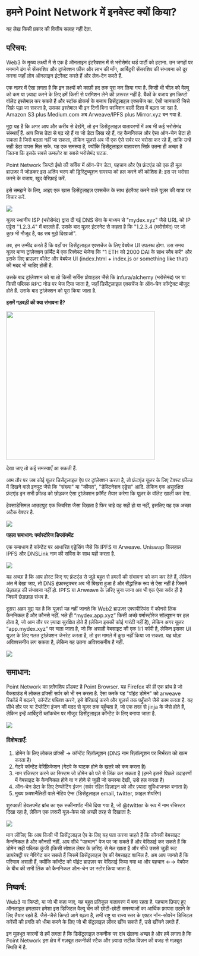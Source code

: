 # हमने Point Network में इनवेस्ट क्यों किया?

यह लेख किसी प्रकार की वित्तीय सलाह नहीं देता.
 
## परिचय:

Web3 के मुख्य लक्ष्यों में से एक है ऑनलाइन इंटरैक्शन में से भरोसेमंद थर्ड पार्टी को हटाना. उन जगहों पर मनमाने ढंग से सेंसरशिप और ट्रांजेक्शन फ़ीस और लाभ की माँग, आर्बिट्ररी सेंसरशिप की संभावना को दूर करना जहाँ लोग ऑनलाइन इंटरैक्ट करते हैं और लेन-देन करते हैं.
 
एक नज़र में ऐसा लगता है कि इन लक्ष्यों को काफ़ी हद तक पूरा कर लिया गया है. किसी भी चीज़ को वैल्यू को कम या ज़्यादा करने के लिए हमें किसी से परमिशन लेने की ज़रूरत नहीं है. बैंकों के बजाय हम क्रिप्टो वॉलेट इस्तेमाल कर सकते हैं और स्टॉक ब्रोकर्स के बजाय डिसेंट्रलाइज़ एक्सचेंज का. ऐसी जानकारी जिसे सिर्फ़ पढ़ा जा सकता है, उसका इस्तेमाल भी इन दिनों बिना परमिशन वाली दिशा में बढ़ता जा रहा है. Amazon S3 plus Medium.com अब Arweave/IPFS plus Mirror.xyz बन गया है.
 
मुद्दा यह है कि अगर आप और करीब से देखेंगे, तो इन डिसेंट्रलाइज़ वातावरणों में अब भी कई भरोसेमंद संस्थाएँ हैं. आप जिस डेटा से पढ़ रहे हैं या जो डेटा लिख रहे हैं, वह कैननिकल और ऐसा ऑन-चेन डेटा हो सकता है जिसे बदला नहीं जा सकता, लेकिन यूज़र्स अब भी एक ऐसे सर्वर पर भरोसा कर रहे हैं, ताकि उन्हें सही डेटा वापस मिल सके. यह एक समस्या है, क्योंकि डिसेंट्रलाइज़ वातावरण सिर्फ़ उतना ही अच्छा है जितना कि इसके सबसे कमज़ोर या सबसे भरोसेमंद घटक.
 
Point Network क्रिप्टो ईथो की सर्विस में ऑन-चेन डेटा, पहचान और ऐप फ़्रंटएंड को एक ही मूल ब्राउज़र में जोड़कर इस अतिंम चरण की ड्रिस्ट्रिब्यूशन समस्या को हल करने की कोशिश है: इस पर भरोसा करने के बजाय, खुद वेरिफ़ाई करें.

 
इसे समझने के लिए, आइए एक खास डिसेंट्रलाइज़ एक्सचेंज के साथ इंटरैक्ट करने वाले यूज़र की यात्रा पर विचार करें.

<img src="https://raw.githubusercontent.com/sinoglobalcap/investment-theses/main/static/img/pointnetwork/Screen_Shot_2022-08-16_at_4.51.52_PM.png"> 

यूज़र स्थानीय ISP (भरोसेमंद) द्वारा दी गई DNS सेवा के माध्यम से "mydex.xyz" जैसे URL को IP एड्रेस "1.2.3.4" में बदलते हैं. उसके बाद यूज़र इंटरनेट से कहता है कि "1.2.3.4 (भरोसेमंद) पर जो कुछ भी मौजूद है, वह सब मुझे दिखाओ".
 
तब, हम उम्मीद करते हैं कि वहाँ पर डिसेंट्रलाइज़ एक्सचेंज के लिए वेबपेज UI उपलब्ध होगा. उस समय यूज़र मान्य ट्रांज़ेक्शन फ़ॉर्मैट में एक रिक्वेस्ट भेजेगा कि "1 ETH को 2000 DAI के साथ स्वैप करें" और इसके लिए ब्राउज़र वॉलेट और वेबपेज UI (index.html + index.js or something like that) की मदद भी चाहिए होती है.
 
उसके बाद ट्रांज़ेक्शन को या तो किसी सर्विस प्रोवाइडर जैसे कि infura/alchemy (भरोसेमंद) पर या किसी पब्लिक RPC नोड पर भेज दिया जाता है, जहाँ डिसेंट्रलाइज़ एक्सचेंज के ऑन-चेन कॉन्ट्रेक्ट मौजूद होते हैं. उसके बाद ट्रांज़ेक्शन को पूरा किया जाता है.
 
**इसमें गड़बड़ी की क्या संभावना है?**

<img width="400px" src="https://raw.githubusercontent.com/sinoglobalcap/investment-theses/main/static/img/pointnetwork/Screen_Shot_2022-08-16_at_5.20.17_PM.png">

देखा जाए तो कई समस्याएँ आ सकती हैं.
 
आम तौर पर जब कोई यूज़र डिसेंट्रलाइज़ ऐप पर ट्रांज़ेक्शन करता है, तो फ़्रंटएंड यूज़र के लिए टेक्स्ट फ़ील्ड में दिखने वाले इनपुट जैसे कि "संख्या" या "कीमत", "डेस्टिनेशन एड्रेस" आदि. लेकिन एक असुरक्षित फ़्रंटएंड इन सभी फ़ील्ड को छोड़कर ऐसा ट्रांज़ेक्शन फ़ॉर्मैट तैयार करेगा कि यूज़र के वॉलेट खाली कर देगा.
 
हेक्साडेसिमल आउटपुट एक जिबरिश जैसा दिखता है फिर चाहे वह सही हो या नहीं, इसलिए यह एक अच्छा अटैक वेक्टर है.

<img src="https://raw.githubusercontent.com/sinoglobalcap/investment-theses/main/static/img/pointnetwork/Screen_Shot_2022-08-16_at_5.29.24_PM.png">
 
**पहला समाधान: पर्मास्टोरेज डिप्लॉयमेंट**

एक समाधान है कॉन्टेंट पर आधारित एड्रेसिंग जैसे कि IPFS या Arweave. Uniswap फ़िलहाल IPFS और DNSLink नाम की सर्विस के साथ यही करता है.
 
<img src="https://raw.githubusercontent.com/sinoglobalcap/investment-theses/main/static/img/pointnetwork/Screen_Shot_2022-08-16_at_5.55.31_PM.png">

यह अच्छा है कि आप होस्ट किए गए फ़्रंटएंड से जुड़े बहुत से हमलों की संभावना को कम कर देते हैं, लेकिन अंत में देखा जाए, तो DNS इंफ्रास्ट्रक्चर अब भी बिखरा हुआ है और सैंद्धांतिक रूप से ऐसा नहीं है जिसमें छेड़छाड़ की संभावना नहीं हो. IPFS या Arweave के ज़रिए चुना जाना अब भी एक ऐसा सर्वर ही है जिसमें छेड़छाड़ संभव है.
 
दूसरा अहम मुद्दा यह है कि यूज़र्स यह नहीं जानते कि Web2 ब्राउज़र एक्सपीरियंस में कौनसे लिंक कैननिकल हैं और कौनसे नहीं. भले ही “mydex.app.xyz” किसी अच्छे पर्मास्टोरेज सॉल्यूशन पर हल होता है, जो आम तौर पर ज़्यादा सुरक्षित होते हैं (लेकिन इसकी कोई गारंटी नहीं है), लेकिन अगर यूज़र “app.mydex.xyz” पर चला जाता है, जो कि असली वेबसाइट की एक 1:1 कॉपी है, लेकिन इसका UI यूज़र के लिए गलत ट्रांज़ेक्शन जेनरेट करता है, तो इस मामले में कुछ नहीं किया जा सकता. यह थोड़ा अविश्वसनीय लग सकता है, लेकिन यह उतना अविश्वसनीय है नहीं.

<img src="https://raw.githubusercontent.com/sinoglobalcap/investment-theses/main/static/img/pointnetwork/Screen_Shot_2022-08-16_at_6.14.24_PM.png">
 
## समाधान:

Point Network का फ़्लैगशिप प्रॉडक्ट है Point Browser. यह Firefox की ही एक ब्रांच है जो बैकग्राउंड में लोकल प्रॉक्सी सर्वर को भी रन करता है. ऐसा करके यह "पॉइंट डोमेन" को arweave रिकॉर्ड में बदलने, कॉन्टेंट पब्लिश करने, इसे वेरिफ़ाई करने और यूज़र्स तक पहुँचाने जैसे काम करता है. यह सीधे तौर पर या टेंप्लेटिंग इंजन की मदद से यूज़र तक पहुँचता है, जो एक तरह से jinja के जैसे होते हैं, लेकिन इन्हें आर्बिट्ररी ब्लॉकचेन पर मौजूद डिसेंट्रलाइज़ कॉन्टेंट के लिए बनाया जाता है.

<img src="https://raw.githubusercontent.com/sinoglobalcap/investment-theses/main/static/img/pointnetwork/Screen_Shot_2022-08-16_at_6.47.13_PM.png">
 
### विशेषताएँ:
 
1. डोमेन के लिए लोकल प्रॉक्सी → कॉन्टेंट रिज़ॉल्यूशन (DNS नाम रिज़ॉल्यूशन पर निर्भरता को खत्म करता है)
2. गेटवे कॉन्टेंट वेरिफ़िकेशन (गेटवे के घाटक होने के खतरे को कम करता है)
3. नाम रजिस्टर करने का सिस्टम जो डोमेन को पते से लिंक कर सकता है (हमने इससे पिछले उदाहरणों में वेबसाइट के कैननिकल होने या न होने से जुड़ी जो समस्या देखी, उसे हल करता है)
4. ऑन-चेन डेटा के लिए टेम्प्लेटिंग इंजन (सर्वर रहित डिज़ाइन को और ज़्यादा सुविधाजनक बनाता है)
5. मुख्य फ़क्शनैलिटी वाले नेटिव ऐप्स (डिसेंट्रलाइज़ email, twitter, फ़ाइल शेयरिंग)
 
शुरुआती डेवलपमेंट ब्रांच का एक स्क्रीनशॉट नीचे दिया गया है, जो @twitter के रूप में नाम रजिस्टर दिखा रहा है, लेकिन एक ज़रूरी यूज़-केस को अच्छी तरह से दिखाता है:
 
<img src="https://raw.githubusercontent.com/sinoglobalcap/investment-theses/main/static/img/pointnetwork/Screen_Shot_2022-08-16_at_7.01.09_PM.png"> 
 
मान लीजिए कि आप किसी भी डिसेंट्रलाइज़ ऐप के लिए यह पता करना चाहते हैं कि कौनसी वेबसाइट कैननिकल है और कौनसी नहीं. आप सीधे "पहचान" पेज पर जा सकते हैं और वेरिफ़ाई कर सकते हैं कि डोमेन सही पब्लिक कुंजी (किसी सोशल लेयर के ज़रिए) से मेल खाता है और सीधे उससे जुड़ी रूट डायरेक्ट्री पर नेविगेट कर सकते हैं जिसमें डिसेंट्रलाइज़ ऐप की वेबसाइट शामिल है. अब आप जानते हैं कि परिणाम असली हैं, क्योंकि कॉन्टेंट को पॉइंट ब्राउज़र पर वेरिफ़ाई किया गया था और पहचान ←→ वेबपेज के बीच की सभी लिंक को कैननिकल ऑन-चेन पर स्टोर किया जाता है.
 
## निष्कर्ष:

Web3 या क्रिप्टो, या जो भी कहा जाए, यह बहुत प्रतिकूल वातावरण में बना रहता है. पहचान छिपाए हुए ऑनलाइल हमलावर हमेशा इस डिजिटल वैल्यू चेन की छोटी-छोटी समस्याओं का आर्थिक फ़ायदा उठाने के लिए तैयार रहते हैं. जैसे-जैसे क्रिप्टो आगे बढ़ता है, तभी राष्ट्र या राज्य स्तर के एक्टर नॉन-सोवरेन डिजिटल करेंसी की प्रगति को धीमा करने के लिए जो भी सेंट्रलाइज़ लीवर खींच सकते हैं, उसे खींचने लगते हैं.
 
इन मूलभूत कारणों से हमें लगता है कि डिसेंट्रलाइज़ तकनीक पर दांव खेलना अच्छा है और हमें लगता है कि Point Network इस क्षेत्र में मज़बूत तकनीकी स्टैक और ज़्यादा सटीक विज़न की वजह से मज़बूत स्थिति में है.


